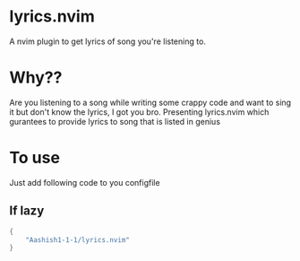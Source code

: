 # lyrics.nvim
A nvim plugin to get lyrics of song you're listening to.

# Why??
Are you listening to a song while writing some crappy code and want to sing it but don't know the lyrics, I got you bro. Presenting lyrics.nvim which gurantees to provide lyrics to song that is listed in genius

# To use 
Just add following code to you configfile
## If lazy
```lua
{
    "Aashish1-1-1/lyrics.nvim"
}
```
